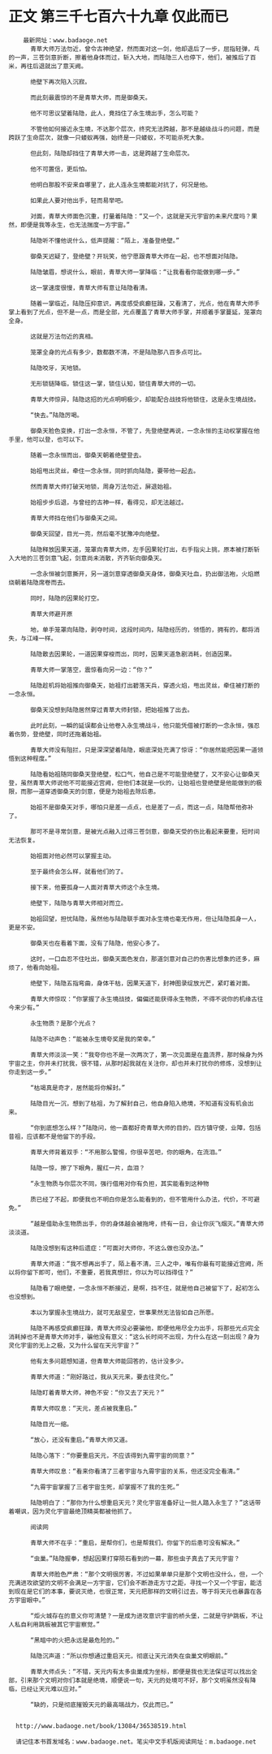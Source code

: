 # 正文 第三千七百六十九章 仅此而已
        最新网址：www.badaoge.net
          青草大师万法勿近，曾令古神绝望，然而面对这一剑，他却退后了一步，屈指轻弹，乓的一声，三苍剑意折断，擦着他身体而过，斩入大地，而陆隐三人也停下，他们，被推后了百米，再往后退就出了意天阙。
      
          绝壁下再次陷入沉寂。
      
          而此刻最震惊的不是青草大师，而是御桑天。
      
          他不可思议望着陆隐，此人，竟挡住了永生境出手，怎么可能？
      
          不管他如何接近永生境，不达那个层次，终究无法跨越，那不是越级战斗的问题，而是跨跃了生命层次，就像一只蝼蚁再强，始终是一只蝼蚁，不可能杀死大象。
      
          但此刻，陆隐却挡住了青草大师一击，这是跨越了生命层次。
      
          他不可置信，更后怕。
      
          他明白那股不安来自哪里了，此人连永生境都能对抗了，何况是他。
      
          如果此人要对他出手，轻而易举吧。
      
          对面，青草大师面色沉重，打量着陆隐：“又一个，这就是天元宇宙的未来尺度吗？果然，即便是我等永生，也无法揣度一方宇宙。”
      
          陆隐听不懂他说什么，低声提醒：“陌上，准备登绝壁。”
      
          御桑天迟疑了，登绝壁？开玩笑，他宁愿跟青草大师在一起，也不想面对陆隐。
      
          陆隐皱眉，想说什么，眼前，青草大师一掌降临：“让我看看你能做到哪一步。”
      
          这一掌速度很慢，青草大师有意让陆隐看清。
      
          随着一掌临近，陆隐压抑意识，再度感受疯癫狂躁，又看清了，光点，他在青草大师手掌上看到了光点，但不是一点，而是全部，光点覆盖了青草大师手掌，并顺着手掌蔓延，笼罩向全身。
      
          这就是万法勿近的真相。
      
          笼罩全身的光点有多少，数都数不清，不是陆隐那八百多点可比。
      
          陆隐咬牙，天地锁。
      
          无形锁链降临，锁住这一掌，锁住认知，锁住青草大师的一切。
      
          青草大师惊异，陆隐这招的光点明明极少，却能配合战技将他锁住，这是永生境战技。
      
          “快去。”陆隐厉喝。
      
          御桑天脸色变换，打出一念永恒，不管了，先登绝壁再说，一念永恒的主动权掌握在他手里，他可以登，也可以下。
      
          随着一念永恒而出，御桑天朝着绝壁登去。
      
          始祖甩出灵丝，牵住一念永恒，同时抓向陆隐，要带他一起去。
      
          然而青草大师打破天地锁，周身万法勿近，屏退始祖。
      
          始祖步步后退，与曾经的古神一样，看得见，却无法越过。
      
          青草大师挡在他们与御桑天之间。
      
          御桑天回望，目光一亮，然后毫不犹豫冲向绝壁。
      
          陆隐释放因果天道，笼罩向青草大师，左手因果轮打出，右手指尖上挑，原本被打断斩入大地的三苍剑意飞起，剑意尚未消散，齐齐斩向御桑天。
      
          一念永恒被剑意撕开，另一道剑意穿透御桑天身体，御桑天吐血，扔出御法袍，火焰燃烧朝着陆隐席卷而去。
      
          同时，陆隐的因果轮打空。
      
          青草大师避开原
      
          地，单手笼罩向陆隐，剥夺时间，这段时间内，陆隐经历的，领悟的，拥有的，都将消失，与江峰一样。
      
          陆隐散去因果轮，一道因果穿梭而出，同时，因果天道急剧消耗，创造因果。
      
          青草大师一掌落空，震惊看向另一边：“你？”
      
          陆隐趁机将始祖推向御桑天，始祖打出碧落天兵，穿透火焰，甩出灵丝，牵住被打断的一念永恒。
      
          御桑天没想到陆隐居然穿过青草大师封锁，把始祖推了出去。
      
          此时此刻，一瞬的延误都会让他卷入永生境战斗，他只能凭借被打断的一念永恒，强忍着伤势，登绝壁，同时还拖着始祖。
      
          青草大师没有阻拦，只是深深望着陆隐，眼底深处充满了惊讶：“你居然能把因果一道领悟到这种程度。”
      
          陆隐看始祖随同御桑天登绝壁，松口气，他自己是不可能登绝壁了，又不安心让御桑天登，虽然青草大师说他不可能接近宫阙，但他们本就是一伙的，让始祖也登绝壁是他能做到的极限，而那一道穿透御桑天的剑意，便是为始祖去除后患。
      
          始祖不是御桑天对手，哪怕只是差一点点，也是差了一点，而这一点，陆隐帮他弥补了。
      
          那可不是寻常剑意，是被光点融入过得三苍剑意，御桑天受的伤比看起来要重，短时间无法恢复。
      
          始祖面对他必然可以掌握主动。
      
          至于最终会怎么样，就看他们的了。
      
          接下来，他要孤身一人面对青草大师这个永生境。
      
          绝壁下，陆隐与青草大师相对而立。
      
          始祖回望，担忧陆隐，虽然他与陆隐联手面对永生境也毫无作用，但让陆隐孤身一人，更是不安。
      
          御桑天也在看着下面，没有了陆隐，他安心多了。
      
          这时，一口血忍不住吐出，御桑天面色发白，那道剑意对自己的伤害比想象的还多，麻烦了，他看向始祖。
      
          绝壁下，陆隐五指弯曲，身体干枯，因果天道下，封神图录绽放光芒，紧盯着对面。
      
          青草大师惊叹：“你掌握了永生境战技，偏偏还能获得永生物质，不得不说你的机缘古往今来少有。”
      
          永生物质？是那个光点？
      
          陆隐不动声色：“能被永生境夸奖是我的荣幸。”
      
          青草大师淡淡一笑：“我夸你也不是一次两次了，第一次见面是在蛊流界，那时候身为外宇宙之主，你并未打扰我，很不错，从那时起我就在关注你，却也并未打扰你的修炼，没想到让你走到这一步。”
      
          “枯竭真是奇才，居然能将你解封。”
      
          陆隐目光一沉，想到了枯祖，为了解封自己，他自身陷入绝境，不知道有没有机会出来。
      
          “你到底想怎么样？”陆隐问，他一直都好奇青草大师的目的，四方镇守使，业障，包括昔祖，应该都不是他留下的手段。
      
          青草大师背着双手：“不用那么警惕，你很辛苦吧，你的眼角，在流泪。”
      
          陆隐一惊，擦了下眼角，腥红一片，血泪？
      
          “永生物质与你层次不同，强行借用对你有负担，其实能看到这种物
      
          质已经了不起，即便我也不明白你是怎么能看到的，但不管用什么办法，代价，不可避免。”
      
          “越是借助永生物质出手，你的身体越会被拖垮，终有一日，会让你灰飞烟灭。”青草大师淡淡道。
      
          陆隐没想到有这种后遗症：“可面对大师你，不这么做也没办法。”
      
          青草大师道：“我不想再出手了，陌上看不清，三人之中，唯有你最有可能接近宫阙，所以将你留下即可，他们，不重要，若我真想拦，你以为可以挡得住？”
      
          陆隐看了眼绝壁，一念永恒不断接近，是啊，挡不住，就是他自己被留下了，起初怎么也没想到。
      
          本以为掌握永生境战力，就可无敌星空，世事果然无法皆如自己所愿。
      
          陆隐不再感受疯癫狂躁，青草大师没必要骗他，即便他用尽全力出手，将那些光点完全消耗掉也不是青草大师对手，骗他没有意义：“这么长时间不出现，为什么在这一刻出现？身为灵化宇宙的无上之极，又为什么留在天元宇宙？”
      
          他有太多问题想知道，但青草大师能回答的，估计没多少。
      
          青草大师道：“刚好路过，我从天元来，要去往灵化。”
      
          陆隐盯着青草大师，神色不安：“你又去了天元？”
      
          青草大师叹息：“天元，差点被我重启。”
      
          陆隐目光一缩。
      
          “放心，还没有重启。”青草大师又道。
      
          陆隐心落下：“你要重启天元，不应该得到九霄宇宙的同意？”
      
          青草大师叹息：“看来你看清了三者宇宙与九霄宇宙的关系，但还没完全看清。”
      
          “九霄宇宙掌握了三者宇宙生死，却掌握不了我的生死。”
      
          陆隐明白了：“那你为什么想重启天元？灵化宇宙准备好让一批人踏入永生了？”这话带着嘲讽，因为灵化宇宙最绝顶精英都被他抓了。
      
          阅读网
      
          青草大师不在乎：“重启，是帮你们，也是帮我们，你留下的后患可没有解决。”
      
          “虫巢。”陆隐握拳，想起因果打穿陨石看到的一幕，那些虫子真去了天元宇宙？
      
          青草大师脸色严肃：“那个文明很厉害，不过如果单单只是那个文明也没什么，但，一个充满进攻欲望的文明不会满足一方宇宙，它们会不断游走方寸之距，寻找一个又一个宇宙，能活到现在是它们的本事，要说灭绝，也很正常，天元把那样的文明引过去，等于将天元也暴露在各方宇宙眼中。”
      
          “炬火城存在的意义你可清楚？一是成为进攻意识宇宙的桥头堡，二就是守护跳板，不让人私自利用跳板被其它宇宙察觉。”
      
          “黑暗中的火把永远是最危险的。”
      
          陆隐沉声道：“所以你想通过重启天元，彻底让天元消失在虫巢文明眼前。”
      
          青草大师点头：“不错，天元内有太多虫巢成为坐标，即便是我也无法保证可以找出全部，引来那个文明对你们本就是绝境，顺便说一句，天元的处境可不好，那个文明虽然没有降临，已经让天元难以应对。”
      
          “缺的，只是彻底摧毁天元的最高端战力，仅此而已。”
      
      
      http://www.badaoge.net/book/13084/36538519.html
      
      请记住本书首发域名：www.badaoge.net。笔尖中文手机版阅读网址：m.badaoge.net